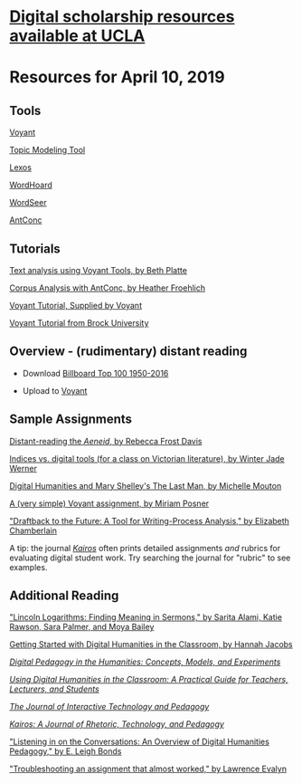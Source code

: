 # [Digital scholarship resources available at UCLA](https://github.com/miriamposner/ucla-dh-resources/blob/master/dh_resources_at_ucla.md)

# Resources for April 10, 2019

## Tools

[Voyant](https://voyant-tools.org/)

[Topic Modeling Tool](https://github.com/senderle/topic-modeling-tool)

[Lexos](http://lexos.wheatoncollege.edu/upload)

[WordHoard](http://wordhoard.northwestern.edu/userman/index.html)

[WordSeer](http://wordseer.berkeley.edu/)

[AntConc](http://www.laurenceanthony.net/software/antconc/)

## Tutorials

[Text analysis using Voyant Tools, by Beth Platte](https://blogs.reed.edu/ed-tech/2017/03/text-analysis-using-voyant-tools/)

[Corpus Analysis with AntConc, by Heather Froehlich](https://programminghistorian.org/en/lessons/corpus-analysis-with-antconc)

[Voyant Tutorial, Supplied by Voyant](https://voyant-tools.org/docs/#!/guide/tutorial)

[Voyant Tutorial from Brock University](https://brockdsl.github.io/Voyant-Tutorial/)

## Overview - (rudimentary) distant reading

* Download [Billboard Top 100 1950-2016](https://github.com/ucla-digital-humanities/Digital-Pedagogy-An-EPIC-Seminar/blob/master/Billboard100_Decades_DH_STE.zip)

* Upload to [Voyant](https://voyant-tools.org/)

## Sample Assignments

[Distant-reading the *Aeneid*, by Rebecca Frost Davis](https://rebeccafrostdavis.wordpress.com/2013/11/12/reflections-on-a-text-analysis-assignment/)

[Indices vs. digital tools (for a class on Victorian literature), by Winter Jade Werner](https://www.studiesinthenovel.org/content/%E2%80%9Creading-indexically%E2%80%9D-assignment-indexing-and-digital-humanities)

[Digital Humanities and Mary Shelley's The Last Man, by Michelle Mouton](https://www.acm.edu/professional_development/project/106/digital-humanities-and-mary-shelley-s-the-last-man)

[A (very simple) Voyant assignment, by Miriam Posner](http://miriamposner.com/classes/dh201w19/homework-4-due-february-6/)

["Draftback to the Future: A Tool for Writing-Process Analysis," by Elizabeth Chamberlain](https://jitp.commons.gc.cuny.edu/draftback-to-the-future-a-tool-for-writing-process-analysis/)

A tip: the journal [*Kairos*](http://kairos.technorhetoric.net/) often prints detailed assignments *and* rubrics for evaluating digital student work. Try searching the journal for "rubric" to see examples.

## Additional Reading

["Lincoln Logarithms: Finding Meaning in Sermons," by Sarita Alami, Katie Rawson, Sara Palmer, and Moya Bailey](http://disc.library.emory.edu/lincoln/)

[Getting Started with Digital Humanities in the Classroom, by Hannah Jacobs](http://arthistoryteachingresources.org/2018/10/getting-started-with-digital-humanities-in-the-classroom/)

[*Digital Pedagogy in the Humanities: Concepts, Models, and Experiments*](https://digitalpedagogy.mla.hcommons.org/description/)

[*Using Digital Humanities in the Classroom: A Practical Guide for Teachers, Lecturers, and Students*](https://www.worldcat.org/title/using-digital-humanities-in-the-classroom-a-practical-introduction-for-teachers-lecturers-and-students/oclc/1030614688&referer=brief_results)

[*The Journal of Interactive Technology and Pedagogy*](https://jitp.commons.gc.cuny.edu/)

[*Kairos: A Journal of Rhetoric, Technology, and Pedagogy*](http://kairos.technorhetoric.net/)

["Listening in on the Conversations: An Overview of Digital Humanities Pedagogy," by E. Leigh Bonds](https://kb.osu.edu/bitstream/handle/1811/84568/Bonds_CEACritic_2014-07.pdf?sequence=2)

["Troubleshooting an assignment that almost worked," by Lawrence Evalyn](https://www.hastac.org/blogs/lawrenceevalyn/2018/08/21/troubleshooting-assignment-almost-worked) 

